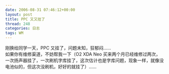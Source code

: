 ```yaml
---
date: 2006-08-31 07:46:12+00:00
layout: post
title: PPC 又又挂了
thread: 248
categories: 日志
tags: WM
---
```


刚换给同学一天，PPC 又挂了，问题未知，狂郁闷……  
如果你有维修渠道，不妨帮我一下（O2 XDA Neo 买来两个月已经维修过两次，一次扬声器挂了，一次刷机字库挂了，这次估计也是字库问题，现象一样，就像没电池似的，但这次没刷机，好好的就挂了）……
